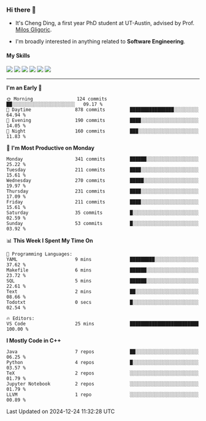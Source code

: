 ### Hi there 👋

* It's Cheng Ding, a first year PhD student at UT-Austin, advised by Prof. [Milos Gligoric](https://users.ece.utexas.edu/~gligoric/).

* I'm broadly interested in anything related to **Software Engineering**.

#### My Skills

![](https://img.shields.io/badge/C++-65318e?logo=cplusplus&logoColor=fff)
![](https://img.shields.io/badge/Python-3e74a2?logo=python&logoColor=fff)
![](https://img.shields.io/badge/C-5654a2?logo=c&logoColor=fff)
![](https://img.shields.io/badge/Go-00aaff?logo=go&logoColor=fff)
![](https://img.shields.io/badge/Docker-0088ff?logo=docker&logoColor=fff)
![](https://img.shields.io/badge/Apache-D22128?logo=apache&logoColor=fff)

---
<!--START_SECTION:waka-->
**I'm an Early 🐤** 

```text
🌞 Morning                124 commits         ██░░░░░░░░░░░░░░░░░░░░░░░   09.17 % 
🌆 Daytime                878 commits         ████████████████░░░░░░░░░   64.94 % 
🌃 Evening                190 commits         ████░░░░░░░░░░░░░░░░░░░░░   14.05 % 
🌙 Night                  160 commits         ███░░░░░░░░░░░░░░░░░░░░░░   11.83 % 
```
📅 **I'm Most Productive on Monday** 

```text
Monday                   341 commits         ██████░░░░░░░░░░░░░░░░░░░   25.22 % 
Tuesday                  211 commits         ████░░░░░░░░░░░░░░░░░░░░░   15.61 % 
Wednesday                270 commits         █████░░░░░░░░░░░░░░░░░░░░   19.97 % 
Thursday                 231 commits         ████░░░░░░░░░░░░░░░░░░░░░   17.09 % 
Friday                   211 commits         ████░░░░░░░░░░░░░░░░░░░░░   15.61 % 
Saturday                 35 commits          █░░░░░░░░░░░░░░░░░░░░░░░░   02.59 % 
Sunday                   53 commits          █░░░░░░░░░░░░░░░░░░░░░░░░   03.92 % 
```


📊 **This Week I Spent My Time On** 

```text
💬 Programming Languages: 
YAML                     9 mins              █████████░░░░░░░░░░░░░░░░   37.62 % 
Makefile                 6 mins              ██████░░░░░░░░░░░░░░░░░░░   23.72 % 
SQL                      5 mins              ██████░░░░░░░░░░░░░░░░░░░   22.61 % 
Text                     2 mins              ██░░░░░░░░░░░░░░░░░░░░░░░   08.66 % 
Todotxt                  0 secs              █░░░░░░░░░░░░░░░░░░░░░░░░   02.54 % 

🔥 Editors: 
VS Code                  25 mins             █████████████████████████   100.00 % 
```

**I Mostly Code in C++** 

```text
Java                     7 repos             ██░░░░░░░░░░░░░░░░░░░░░░░   06.25 % 
Python                   4 repos             █░░░░░░░░░░░░░░░░░░░░░░░░   03.57 % 
TeX                      2 repos             ░░░░░░░░░░░░░░░░░░░░░░░░░   01.79 % 
Jupyter Notebook         2 repos             ░░░░░░░░░░░░░░░░░░░░░░░░░   01.79 % 
LLVM                     1 repo              ░░░░░░░░░░░░░░░░░░░░░░░░░   00.89 % 
```




 Last Updated on 2024-12-24 11:32:28 UTC
<!--END_SECTION:waka-->
